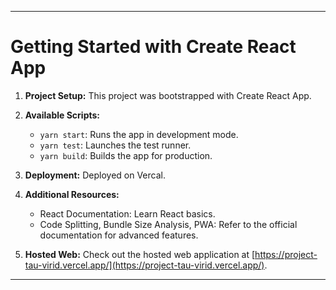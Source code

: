 
---

# Getting Started with Create React App

1. **Project Setup:** This project was bootstrapped with Create React App.

2. **Available Scripts:**
   - `yarn start`: Runs the app in development mode.
   - `yarn test`: Launches the test runner.
   - `yarn build`: Builds the app for production.

3. **Deployment:**  Deployed on Vercal.

4. **Additional Resources:**
   - React Documentation: Learn React basics.
   - Code Splitting, Bundle Size Analysis, PWA: Refer to the official documentation for advanced features.

5. **Hosted Web:** Check out the hosted web application at [https://project-tau-virid.vercel.app/](https://project-tau-virid.vercel.app/).
---
